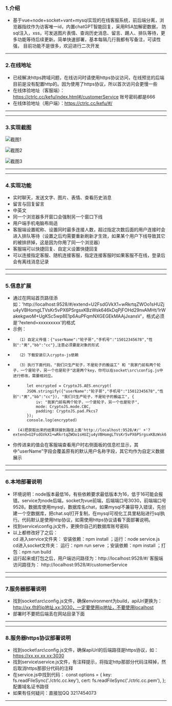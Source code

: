 <!--
 * @轮子的作者: 轮子哥
 * @Date: 2023-12-20 10:47:23
 * @LastEditTime: 2023-12-22 10:37:45
-->
### 1.介绍

+	基于vue+node+socket+vant+mysql实现的在线客服系统，前后端分离，浏览器指纹作为访客唯一id，内置chatGPT智能回复，采用RSA加解密数据，
	防sql注入，xss，可发送图片表情、查询历史消息、留言、踢人、排队等待，更多功能等待后续更新。简单快速部署，基本每隔几行我都有写备注，可读性强，
	目前功能不是很多，欢迎进行二次开发

-------------------------------------------------------------------------------------------------
### 2.在线地址 
+    已经解决https跨域问题，在线访问时请使用https协议访问，在线预览的后端目前是没有配置http的。因为使用了https协议，所以首次访问会更慢一些
+	 在线体验地址（客服端）：https://ctrlc.cc/kefu/index.html#/customerService  账号密码都是666 
+	 在线体验地址（用户端）：https://ctrlc.cc/kefu/#/  		
-------------------------------------------------------------------------------------------------

-------------------------------------------------------------------------------------------------
### 3.实现截图
![截图1](https://47image.oss-cn-heyuan.aliyuncs.com/github/kefu/11.jpg)

![截图2](https://47image.oss-cn-heyuan.aliyuncs.com/github/kefu/12.jpg)

![截图3](https://47image.oss-cn-heyuan.aliyuncs.com/github/kefu/13.jpg)

-------------------------------------------------------------------------------------------------

-------------------------------------------------------------------------------------------------
### 4.实现功能 
+	 实时聊天，发送文字、图片、表情、查看历史消息
+	 留言与回复留言
+	 中英文
+    同一个浏览器多开窗口会强制另一个窗口下线
+	 用户端手机电脑布局适
+	 客服端设置昵称、设置同时最多连接人数，超过指定次数后面的用户连接时会进入排队等待（设置之后均需要重新刷新才生效，如果某个用户下线导致其它的被排挤掉，这是因为你用了同一个浏览器） 
+	 客服端可以快捷回复、自定义设置快捷回复
+    可以连接指定客服、随机连接客服，指定连接客服时如果客服不在线，登录后会有离线消息记录
-------------------------------------------------------------------------------------------------

-------------------------------------------------------------------------------------------------
### 5.信息扩展 
+	 通过在网站首页路径添如：'http://localhost:9528/#/extend=U2FsdGVkX1+wRkrtqZWOo1sHUZju4yVBHomgLTVsKr5vPX6PSrgsxKBzWsk646kDqPjFOHd29nvAMHt/1rWakekgwoM+UgKSc5wp8E1p6AuPFqmNXGEGEkMAAjJxansV'，格式必须是'?extend=xxxxxxxxx'的格式
+	 示例：
+	 	（1）自定义传值：{"userName":"轮子哥","手机号":"15012345678","性别":"男","bb":"cc"},注意必须要是对象的形式
+	 	（2）下载安装引入crypto-js依赖
+	 	（3）执行下面代码，"我们只生产轮子，不是轮子的搬运工" 和 "我家门前有两个轮子，一个是轮子，另一个也是轮子"这是两个key，你可以在socket\src\config.js中进行修改，需要相对应。
+			let encrypted = CryptoJS.AES.encrypt(
			JSON.stringify({"userName":"轮子哥","手机号":"15012345678","性别":"男","bb":"cc"}), "我们只生产轮子，不是轮子的搬运工", {
            	iv: "我家门前有两个轮子，一个是轮子，另一个也是轮子",
            	mode: CryptoJS.mode.CBC,
            	padding: CryptoJS.pad.Pkcs7
     		});
			console.log(encrypted)
+		(4)把获取出来的结果拼接到路径上面'http://localhost:9528/#/' +'?extend=U2FsdGVkX1+wRkrtqZWOo1sHUZju4yVBHomgLTVsKr5vPX6PSrgsxKBzWsk646kDqPjFOHd29nvAMHt/1rWakekgwoM+UgKSc5wp8E1p6AuPFqmNXGEGEkMAAjJxansV'
+	你传进来的值会在客服端查看用户时右侧面板的信息栏显示，其中"userName"字段会覆盖原有的默认用户名称字段，其它均作为自定义数据展示
-------------------------------------------------------------------------------------------------

-------------------------------------------------------------------------------------------------
### 6.本地部署说明
+	环境说明：node版本最低16，有些依赖要求最低版本为16，低于16可能会报错。service为node后端，socket为vue前端，后端端口号3030，前端端口号9528。数据库使用mysql，数据库名chat，如果mysql不兼容导入错误，先创建一个空数据库，把chat.sql打开复制，在mysql可视化工具里粘贴进行sql执行。代码默认是使用http协议，如需使用https协议请看下面部署说明。
+	找到service\config.js文件，更换你自己的数据库账号密码  
+	以上都修改好了之后：  
	 	cd 进入service文件夹：  安装依赖：npm install  ；运行：node service.js  
		cd进入socket文件夹：    运行：npm run serve   ；安装依赖：npm install  ；打包：npm run build 
+	运行起来或打包之后，用户端访问路径为：http://localhost:9528/#/  客服端访问路径为： http://localhost:9528/#/customerService  
-------------------------------------------------------------------------------------------------

-------------------------------------------------------------------------------------------------
### 7.服务器部署说明
+	找到socket\src\config.js文件，确保environment为build，apiUrl更换为： http://xx.你的ip地址.xx:3030，一定要使用ip地址，不要使用localhost
+   部署时不要把后端丢在网站目录下面
-------------------------------------------------------------------------------------------------

-------------------------------------------------------------------------------------------------
### 8.服务器https协议部署说明
+	找到socket\src\config.js文件，确保apiUrl的后端路径是https协议，如：https://xx.xx.xx.xx:3030
+	找到service\service.js文件，有注释提示，将指定http那部分代码注释掉，然后取消https那部分代码的注释
+   在service.js中找到代码：
	const options = {
		key: fs.readFileSync('./ctrlc.cc.key'),
		cert: fs.readFileSync('./ctrlc.cc.pem'),
	};
	配置域名证书路径
+	如果有任何疑问：直接加QQ 3217454073 
-------------------------------------------------------------------------------------------------

